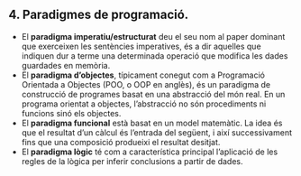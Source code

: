 ## 4. Paradigmes de programació.
  - El **paradigma imperatiu/estructurat** deu el seu nom al paper dominant
    que exerceixen les sentències imperatives, és a dir aquelles que indiquen
    dur a terme una determinada operació que modifica les dades guardades en
    memòria.
  - El **paradigma d’objectes**, típicament conegut com a Programació Orientada
    a Objectes (POO, o OOP en anglès), és un paradigma de construcció de
    programes basat en una abstracció del món real. En un programa orientat
    a objectes, l’abstracció no són procediments ni funcions sinó els objectes.
  - El **paradigma funcional** està basat en un model matemàtic. La idea és que
    el resultat d’un càlcul és l’entrada del següent, i així successivament fins que
    una composició produeixi el resultat desitjat.
  - El **paradigma lògic** té com a característica principal l’aplicació de les regles
    de la lògica per inferir conclusions a partir de dades.
